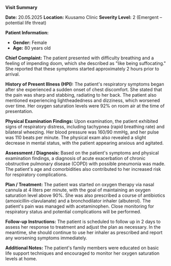 **Visit Summary**

**Date:** 20.05.2025
**Location:** Kuusamo Clinic
**Severity Level:** 2 (Emergent – potential life threat)

**Patient Information:**
- **Gender:** Female
- **Age:** 80 years old

**Chief Complaint:**
The patient presented with difficulty breathing and a feeling of impending doom, which she described as "like being suffocating." She reported that these symptoms started approximately 2 hours prior to arrival.

**History of Present Illness (HPI):**
The patient's respiratory symptoms began after she experienced a sudden onset of chest discomfort. She stated that the pain was sharp and stabbing, radiating to her back. The patient also mentioned experiencing lightheadedness and dizziness, which worsened over time. Her oxygen saturation levels were 92% on room air at the time of presentation.

**Physical Examination Findings:**
Upon examination, the patient exhibited signs of respiratory distress, including tachypnea (rapid breathing rate) and bilateral wheezing. Her blood pressure was 160/90 mmHg, and her pulse was 110 beats per minute. The physical exam also revealed a slight decrease in mental status, with the patient appearing anxious and agitated.

**Assessment / Diagnosis:**
Based on the patient's symptoms and physical examination findings, a diagnosis of acute exacerbation of chronic obstructive pulmonary disease (COPD) with possible pneumonia was made. The patient's age and comorbidities also contributed to her increased risk for respiratory complications.

**Plan / Treatment:**
The patient was started on oxygen therapy via nasal cannula at 4 liters per minute, with the goal of maintaining an oxygen saturation level above 90%. She was also prescribed a course of antibiotics (amoxicillin-clavulanate) and a bronchodilator inhaler (albuterol). The patient's pain was managed with acetaminophen. Close monitoring for respiratory status and potential complications will be performed.

**Follow-up Instructions:**
The patient is scheduled to follow up in 2 days to assess her response to treatment and adjust the plan as necessary. In the meantime, she should continue to use her inhaler as prescribed and report any worsening symptoms immediately.

**Additional Notes:** The patient's family members were educated on basic life support techniques and encouraged to monitor her oxygen saturation levels at home.